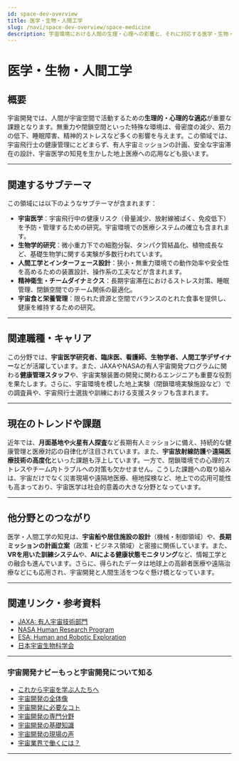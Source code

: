 ```yaml
---
id: space-dev-overview
title: 医学・生物・人間工学
slug: /navi/space-dev-overview/space-medicine
description: 宇宙環境における人間の生理・心理への影響と、それに対応する医学・生物・人間工学的な研究を解説。
---
```


# 医学・生物・人間工学

## 概要  

宇宙開発では、人間が宇宙空間で活動するための**生理的・心理的な適応**が重要な課題となります。無重力や閉鎖空間といった特殊な環境は、骨密度の減少、筋力の低下、睡眠障害、精神的ストレスなど多くの影響を与えます。この領域では、宇宙飛行士の健康管理にとどまらず、有人宇宙ミッションの計画、安全な宇宙滞在の設計、宇宙医学の知見を生かした地上医療への応用なども扱います。

---

## 関連するサブテーマ  

この領域には以下のようなサブテーマが含まれます：

- **宇宙医学**：宇宙飛行中の健康リスク（骨量減少、放射線被ばく、免疫低下）を予防・管理するための研究。宇宙環境での医療システムの確立も含まれます。
- **生物学的研究**：微小重力下での細胞分裂、タンパク質結晶化、植物成長など、基礎生物学に関する実験が多数行われています。
- **人間工学とインターフェース設計**：狭小・無重力環境での動作効率や安全性を高めるための装置設計、操作系の工夫などが含まれます。
- **精神衛生・チームダイナミクス**：長期宇宙滞在におけるストレス対策、睡眠管理、閉鎖空間でのチーム関係の最適化。
- **宇宙食と栄養管理**：限られた資源と空間でバランスのとれた食事を提供し、健康を維持するための研究。

---

## 関連職種・キャリア  

この分野では、**宇宙医学研究者、臨床医、看護師、生物学者、人間工学デザイナー**などが活躍しています。また、JAXAやNASAの有人宇宙開発プログラムに関わる**健康管理スタッフ**や、宇宙実験装置の開発に関わるエンジニアも重要な役割を果たします。さらに、宇宙環境を模した地上実験（閉鎖環境実験施設など）での調査員や、宇宙飛行士選抜や訓練における支援スタッフも含まれます。

---

## 現在のトレンドや課題  

近年では、**月面基地や火星有人探査**など長期有人ミッションに備え、持続的な健康管理と医療対応の自律化が注目されています。また、**宇宙放射線防護**や**遠隔医療技術の高度化**といった課題も浮上しています。一方で、閉鎖環境での心理的ストレスやチーム内トラブルへの対策も欠かせません。こうした課題への取り組みは、宇宙だけでなく災害現場や遠隔地医療、極地探検など、地上での応用可能性も高まっており、宇宙医学は社会的意義の大きな分野となっています。

---

## 他分野とのつながり  

医学・人間工学の知見は、**宇宙船や居住施設の設計**（機械・制御領域）や、**長期ミッションの計画立案**（政策・ビジネス領域）と密接に関係しています。また、**VRを用いた訓練システム**や、**AIによる健康状態モニタリング**など、情報工学との融合も進んでいます。さらに、得られたデータは地球上の高齢者医療や遠隔治療などにも応用され、宇宙開発と人間生活をつなぐ懸け橋となっています。

---

## 関連リンク・参考資料  

- [JAXA: 有人宇宙技術部門](https://humans-in-space.jaxa.jp/)
- [NASA Human Research Program](https://www.nasa.gov/hrp)
- [ESA: Human and Robotic Exploration](https://www.esa.int/Science_Exploration/Human_and_Robotic_Exploration)
- [日本宇宙生物科学会](https://www.jsbs.jp/)

---

### 宇宙開発ナビーもっと宇宙開発について知る
- [これから宇宙を学ぶ人たちへ](/docs/navi/intro-to-space-dev)
- [宇宙開発の全体像](/docs/navi/space-dev-overview)
- [宇宙開発に必要なコト](/docs/navi/what-is-needed)
- [宇宙開発の専門分野](/docs/navi/region-of-expertise)
- [宇宙開発の基礎知識](/docs/navi/basic-knowledge)
- [宇宙開発の現場の声](/docs/navi/voice-of-frontline)
- [宇宙業界で働くには？](/docs/navi/how-to-work)

---